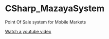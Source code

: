 # CSharp_MazayaSystem
Point Of Sale system for Mobile Markets

[Watch a youtube video](https://www.youtube.com/watch?v=e0l7sYu89v8&t=20s)
